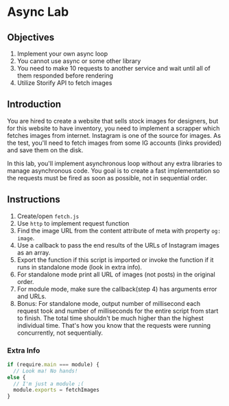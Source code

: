 # Async Lab

## Objectives

1. Implement your own async loop
1. You cannot use async or some other library
1. You need to make 10 requests to another service and wait until all of them responded before rendering
1. Utilize Storify API to fetch images

## Introduction

You are hired to create a website that sells stock images for designers, but for this website to have inventory, you need to implement a scrapper which fetches images from internet. Instagram is one of the source for images. As the test, you'll need to fetch images from some IG accounts (links provided) and save them on the disk.

In this lab, you'll implement asynchronous loop without any extra libraries to manage asynchronous code. You goal is to create a fast implementation so the requests must be fired as soon as possible, not in sequential order.

## Instructions

1. Create/open `fetch.js`
1. Use `http` to implement request function 
1. Find the image URL from the content attribute of meta with property `og: image`. 
1. Use a callback to pass the end results of the URLs of Instagram images as an array.
1. Export the function if this script is imported or invoke the function if it runs in standalone mode (look in extra info).
1. For standalone mode print all URL of images (not posts) in the original order.
1. For module mode, make sure the callback(step 4) has arguments error and URLs.
1. Bonus: For standalone mode, output number of millisecond each request took and number of milliseconds for the entire script from start to finish. The total time shouldn't be much higher than the highest individual time. That's how you know that the requests were running concurrently, not sequentially. 
 
### Extra Info

```js
if (require.main === module) {
  // Look ma! No hands!
else {
  // I'm just a module ;(
  module.exports = fetchImages
}  

```
